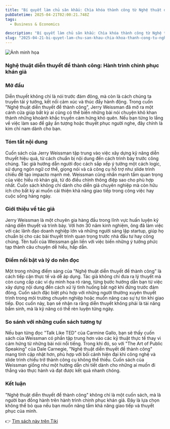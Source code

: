 ```yaml
---
title: "Bí quyết làm chủ sân khấu: Chìa khóa thành công từ Nghệ thuật diễn thuyết"
pubDatetime: 2025-04-21T02:00:21.748Z
tags:
  - Business & Economics

description: "Bí quyết làm chủ sân khấu: Chìa khóa thành công từ Nghệ thuật diễn thuyết"
slug: "2025-04-21-bi-quyet-lam-chu-san-khau-chia-khoa-thanh-cong-tu-nghe-thuat-dien-thuyet"
---
```


![Ảnh minh họa](https://external-content.duckduckgo.com/iu/?u=https%3A%2F%2Fcdn0.fahasa.com%2Fmedia%2Fcatalog%2Fproduct%2Fn%2Fg%2Fnghe_thuat_dien_thuyet_de_thanh_cong_2_2020_06_16_13_57_46.png&f=1&nofb=1&ipt=b7b3dfa0aa1aad8a5ad6f93b6418c09344ecdceb2e12a5e732f2f13b35db40c3) 

 ### Nghệ thuật diễn thuyết để thành công: Hành trình chinh phục khán giả

<h3>Mở đầu</h3>
Diễn thuyết không chỉ là nói trước đám đông, mà còn là cách chúng ta truyền tải ý tưởng, kết nối cảm xúc và thúc đẩy hành động. Trong cuốn "Nghệ thuật diễn thuyết để thành công", Jerry Weissman đã mở ra một cánh cửa giúp bất kỳ ai cũng có thể biến những bài nói chuyện khô khan thành những khoảnh khắc truyền cảm hứng khó quên. Nếu bạn từng lo lắng về việc làm sao để gây ấn tượng hoặc thuyết phục người nghe, đây chính là kim chỉ nam dành cho bạn.

<h3>Tóm tắt nội dung</h3>
Cuốn sách của Jerry Weissman tập trung vào việc xây dựng kỹ năng diễn thuyết hiệu quả, từ cách chuẩn bị nội dung đến cách trình bày trước công chúng. Tác giả hướng dẫn người đọc cách sắp xếp ý tưởng một cách logic, sử dụng ngôn ngữ cơ thể, giọng nói và cả công cụ hỗ trợ như slide trình chiếu để tạo impacto mạnh mẽ. Weissman cũng nhấn mạnh tầm quan trọng của việc hiểu rõ khán giả, từ đó điều chỉnh thông điệp sao cho phù hợp nhất. Cuốn sách không chỉ dành cho diễn giả chuyên nghiệp mà còn hữu ích cho bất kỳ ai muốn cải thiện khả năng giao tiếp trong công việc hay cuộc sống hàng ngày.

<h3>Giới thiệu về tác giả</h3>
Jerry Weissman là một chuyên gia hàng đầu trong lĩnh vực huấn luyện kỹ năng diễn thuyết và trình bày. Với hơn 30 năm kinh nghiệm, ông đã làm việc với các lãnh đạo doanh nghiệp lớn và những người sáng lập startup, giúp họ chuẩn bị cho các bài thuyết trình quan trọng trước nhà đầu tư hay công chúng. Tên tuổi của Weissman gắn liền với việc biến những ý tưởng phức tạp thành câu chuyện dễ hiểu, hấp dẫn.

<h3>Điểm nổi bật và lý do nên đọc</h3>
Một trong những điểm sáng của "Nghệ thuật diễn thuyết để thành công" là cách tiếp cận thực tế và dễ áp dụng. Tác giả không chỉ đưa ra lý thuyết mà còn cung cấp các ví dụ minh họa rõ ràng, từng bước hướng dẫn bạn từ việc xây dựng nội dung đến cách xử lý tình huống bất ngờ khi đứng trước đám đông. Cuốn sách đặc biệt phù hợp với những người thường xuyên thuyết trình trong môi trường chuyên nghiệp hoặc muốn nâng cao sự tự tin khi giao tiếp. Đọc cuốn này, bạn sẽ nhận ra rằng diễn thuyết không phải là tài năng bẩm sinh, mà là kỹ năng có thể rèn luyện từng ngày.

<h3>So sánh với những cuốn sách tương tự</h3>
Nếu bạn từng đọc "Talk Like TED" của Carmine Gallo, bạn sẽ thấy cuốn sách của Weissman có phần tập trung hơn vào các kỹ thuật thực tế thay vì cảm hứng từ những bài nói nổi tiếng. Trong khi đó, so với "The Art of Public Speaking" của Dale Carnegie, "Nghệ thuật diễn thuyết để thành công" mang tính cập nhật hơn, phù hợp với bối cảnh hiện đại khi công nghệ và slide trình chiếu trở thành công cụ không thể thiếu. Cuốn sách của Weissman giống như một hướng dẫn chi tiết dành cho những ai muốn đi thẳng vào thực hành và đạt được kết quả nhanh chóng.

<h3>Kết luận</h3>
"Nghệ thuật diễn thuyết để thành công" không chỉ là một cuốn sách, mà là người bạn đồng hành trên hành trình chinh phục khán giả. Đây là lựa chọn không thể bỏ qua nếu bạn muốn nâng tầm khả năng giao tiếp và thuyết phục của mình.

👉 [Tìm sách này trên Tiki](https://tiki.vn/search?q=Ngh%E1%BB%87%20thu%E1%BA%ADt%20di%E1%BB%85n%20thuy%E1%BA%BFt%20%C4%91%E1%BB%83%20th%C3%A0nh%20c%C3%B4ng)
